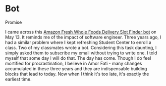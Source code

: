 # Bot
Promise

I came across this [Amazon Fresh Whole Foods Delivery Slot Finder bot](https://github.com/ahertel/Amazon-Fresh-Whole-Foods-delivery-slot-finder) on May 13. It reminds me of the impact of software engineer. Three years ago, I had a similar problem where I kept refreshing Student Center to enroll a class. Two of my classmates wrote a bot. Considering this task daunting, I simply asked them to subscribe my email without trying to write one. I told myself that some day I will do that. The day has come. Though I do feel mortified for procrastination, I believe in Amor Fati - many changes accumulated in these three years and they are indispensable building blocks that lead to today. Now when I think it's too late, it's exactly the earliest time. 
